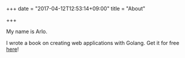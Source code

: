 +++
date = "2017-04-12T12:53:14+09:00"
title = "About"

+++

My name is Arlo.

I wrote a book on creating web applications with Golang. Get it for free [here](https://www.leanpub.com/getgo-ing)! 
